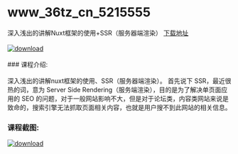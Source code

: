 # www_36tz_cn_5215555
深入浅出的讲解Nuxt框架的使用+SSR（服务器端渲染）
[下载地址](http://www.36tz.cn/article/5215555 "下载地址")
<br/></br>[![download](http://36tz.cn/muke_img/2020_10_2-15-300x289.png "下载地址")](http://www.36tz.cn/article/5215555 "下载地址")
<br/></br>### 课程介绍:<br/></br>深入浅出的讲解nuxt框架的使用、SSR（服务器端渲染）。
首先说下 SSR，最近很热的词，意为 Server Side Rendering（服务端渲染），目的是为了解决单页面应用的 SEO 的问题，对于一般网站影响不大，但是对于论坛类，内容类网站来说是致命的，搜索引擎无法抓取页面相关内容，也就是用户搜不到此网站的相关信息。

### 课程截图:
[![download](http://36tz.cn/muke_img/2020_10_1-17.png "下载地址")](http://www.36tz.cn/article/5215555 "下载地址")
